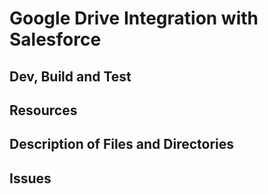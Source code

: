 # Google Drive Integration with Salesforce

## Dev, Build and Test


## Resources


## Description of Files and Directories


## Issues


